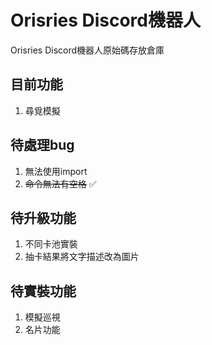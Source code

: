 # Orisries Discord機器人
Orisries Discord機器人原始碼存放倉庫

## 目前功能
1. 尋覓模擬

## 待處理bug
1. 無法使用import
2. ~~命令無法有空格~~ ✅

## 待升級功能
1. 不同卡池實裝
2. 抽卡結果將文字描述改為圖片

## 待實裝功能
1. 模擬巡視
2. 名片功能